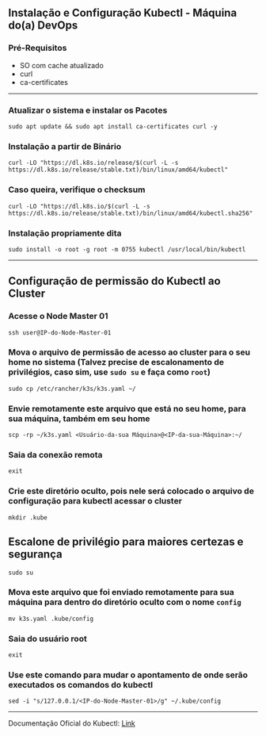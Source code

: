 ## **Instalação e Configuração Kubectl - Máquina do(a) DevOps**

### Pré-Requisitos

- SO com cache atualizado
- curl
- ca-certificates

---
### Atualizar o sistema e instalar os Pacotes

```shell
sudo apt update && sudo apt install ca-certificates curl -y
```

### Instalação a partir de Binário

```shell
curl -LO "https://dl.k8s.io/release/$(curl -L -s https://dl.k8s.io/release/stable.txt)/bin/linux/amd64/kubectl"
```

### Caso queira, verifique o checksum

```shell
curl -LO "https://dl.k8s.io/$(curl -L -s https://dl.k8s.io/release/stable.txt)/bin/linux/amd64/kubectl.sha256"
```

### Instalação propriamente dita
```shell
sudo install -o root -g root -m 0755 kubectl /usr/local/bin/kubectl
```

---

## **Configuração de permissão do Kubectl ao Cluster**

### Acesse o **Node Master 01**

```shell
ssh user@IP-do-Node-Master-01
```

### Mova o arquivo de permissão de acesso ao cluster para o seu home no sistema (Talvez precise de escalonamento de privilégios, caso sim, use ```sudo su``` e faça como ```root```)

```shell
sudo cp /etc/rancher/k3s/k3s.yaml ~/
```

### Envie remotamente este arquivo que está no seu home, para sua máquina, também em seu home

```shell
scp -rp ~/k3s.yaml <Usuário-da-sua Máquina>@<IP-da-sua-Máquina>:~/
```

### Saia da conexão remota

```shell
exit
```

### Crie este diretório oculto, pois nele será colocado o arquivo de configuração para kubectl acessar o cluster

```shell
mkdir .kube
```

## Escalone de privilégio para maiores certezas e segurança

```shell
sudo su
```

### Mova este arquivo que foi enviado remotamente para sua máquina para dentro do diretório oculto com o nome ```config```

```shell
mv k3s.yaml .kube/config
```

### Saia do usuário root

```shell
exit
```

### Use este comando para mudar o apontamento de onde serão executados os comandos do kubectl


```shell
sed -i "s/127.0.0.1/<IP-do-Node-Master-01>/g" ~/.kube/config
```

---

Documentação Oficial do Kubectl: [Link](https://kubernetes.io/docs/tasks/tools/)